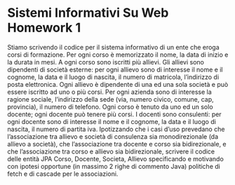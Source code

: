 # Sistemi Informativi Su Web Homework 1

Stiamo scrivendo il codice per il sistema informativo di un ente che eroga corsi di formazione. Per ogni corso è memorizzato il nome, la data di inizio e la durata in mesi. A ogni corso sono iscritti più allievi. Gli allievi sono dipendenti di società esterne: per ogni allievo sono di interesse il nome e il cognome, la data e il luogo di nascita, il numero di matricola, l’indirizzo di posta elettronica. Ogni allievo è dipendente di una ed una sola società e può essere iscritto ad uno o più corsi. Per ogni azienda sono di interesse la ragione sociale, l’indirizzo della sede (via, numero civico, comune, cap, provincia), il numero di telefono. Ogni corso è tenuto da uno ed un solo docente; ogni docente può tenere più corsi. I docenti sono consulenti: per ogni docente sono di interesse il nome e il cognome, la data e il luogo di nascita, il numero di partita iva.
Ipotizzando che i casi d’uso prevedano che l’associazione tra allievo e società di consulenza sia monodirezionale (da allievo a società), che l’associazione tra docente e corso sia bidirezionale, e che l’associazione tra corso e allievo sia bidirezionale, scrivere il codice delle entità JPA Corso, Docente, Societa, Allievo specificando e motivando con ipotesi opportune (in massimo 2 righe di commento Java) politiche di fetch e di cascade per le associazioni.
